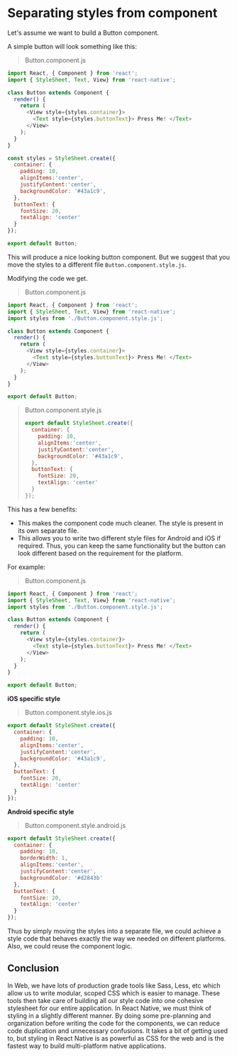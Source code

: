 # Separating styles from component

Let's assume we want to build a Button component.

A simple button will look something like this:

> Button.component.js

```javascript
import React, { Component } from 'react';
import { StyleSheet, Text, View} from 'react-native';

class Button extends Component {
  render() {
    return (
      <View style={styles.container}>
        <Text style={styles.buttonText}> Press Me! </Text>
      </View>
    );
  }
}

const styles = StyleSheet.create({
  container: {
    padding: 10,
    alignItems:'center',
    justifyContent:'center',
    backgroundColor: '#43a1c9',
  },
  buttonText: {
    fontSize: 20,
    textAlign: 'center'
  }
});

export default Button;
```

This will produce a nice looking button component. But we suggest that you move the styles to a different file `Button.component.style.js`.

Modifying the code we get.

> Button.component.js

```javascript
import React, { Component } from 'react';
import { StyleSheet, Text, View} from 'react-native';
import styles from './Button.component.style.js';

class Button extends Component {
  render() {
    return (
      <View style={styles.container}>
        <Text style={styles.buttonText}> Press Me! </Text>
      </View>
    );
  }
}

export default Button;
```

> Button.component.style.js
>
> ```javascript
> export default StyleSheet.create({
>   container: {
>     padding: 10,
>     alignItems:'center',
>     justifyContent:'center',
>     backgroundColor: '#43a1c9',
>   },
>   buttonText: {
>     fontSize: 20,
>     textAlign: 'center'
>   }
> });
> ```

This has a few benefits:

* This makes the component code much cleaner. The style is present in its own separate file.
* This allows you to write two different style files for Android and iOS if required. Thus, you can keep the same functionality but the button can look different based on the requirement for the platform.

For example:

> Button.component.js

```javascript
import React, { Component } from 'react';
import { StyleSheet, Text, View} from 'react-native';
import styles from './Button.component.style.js';

class Button extends Component {
  render() {
    return (
      <View style={styles.container}>
        <Text style={styles.buttonText}> Press Me! </Text>
      </View>
    );
  }
}

export default Button;
```

**iOS specific style**

> Button.component.style.ios.js

```javascript
export default StyleSheet.create({
  container: {
    padding: 10,
    alignItems:'center',
    justifyContent:'center',
    backgroundColor: '#43a1c9',
  },
  buttonText: {
    fontSize: 20,
    textAlign: 'center'
  }
});
```

**Android specific style**

> Button.component.style.android.js

```javascript
export default StyleSheet.create({
  container: {
    padding: 10,
    borderWidth: 1,
    alignItems:'center',
    justifyContent:'center',
    backgroundColor: '#d2843b'
  },
  buttonText: {
    fontSize: 20,
    textAlign: 'center'
  }
});
```

Thus by simply moving the styles into a separate file, we could achieve a style code that behaves exactly the way we needed on different platforms. Also, we could reuse the component logic.

## Conclusion

In Web, we have lots of production grade tools like Sass, Less, etc which allow us to write modular, scoped CSS which is easier to manage. These tools then take care of building all our style code into one cohesive stylesheet for our entire application. In React Native, we must think of styling in a slightly different manner. By doing some pre-planning and organization before writing the code for the components, we can reduce code duplication and unnecessary confusions. It takes a bit of getting used to, but styling in React Native is as powerful as CSS for the web and is the fastest way to build multi-platform native applications.

